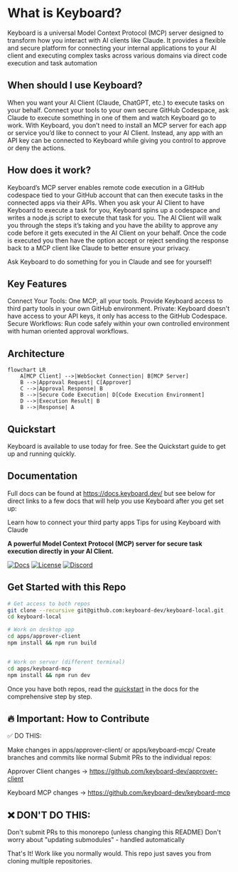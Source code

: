 # What is Keyboard? 

Keyboard is a universal Model Context Protocol (MCP) server designed to transform how you interact with AI clients like Claude. It provides a flexible and secure platform for connecting your internal applications to your AI client and executing complex tasks across various domains via direct code execution and task automation

## When should I use Keyboard?

When you want your AI Client (Claude, ChatGPT, etc.) to execute tasks on your behalf. Connect your tools to your own secure GitHub Codespace, ask Claude to execute something in one of them and watch Keyboard go to work. With Keyboard, you don’t need to install an MCP server for each app or service you’d like to connect to your AI Client. Instead, any app with an API key can be connected to Keyboard while giving you control to approve or deny the actions.

## How does it work? 

Keyboard’s MCP server enables remote code execution in a GitHub codespace tied to your GitHub account that can then execute tasks in the connected apps via their APIs. When you ask your AI Client to have Keyboard  to execute a task for you, Keyboard spins up a codespace and writes a node.js script to execute that task for you. The AI Client will walk you through the steps it’s taking and you have the ability to approve any code before it gets executed in the AI Client on your behalf. Once the code is executed you then have the option accept or reject sending the response back to a MCP client like Claude to better ensure your privacy.

Ask Keyboard to do something for you in Claude and see for yourself! 

## Key Features

Connect Your Tools: One MCP, all your tools. Provide Keyboard access to third party tools in your own GitHub environment. 
Private: Keyboard doesn't have access to your API keys, it only has access to the GitHub Codespace.
Secure Workflows: Run code safely within your own controlled environment with human oriented approval workflows.  

## Architecture

```mermaid
flowchart LR
    A[MCP Client] -->|WebSocket Connection| B[MCP Server]
    B -->|Approval Request| C[Approver]
    C -->|Approval Response| B
    B -->|Secure Code Execution| D[Code Execution Environment]
    D -->|Execution Result| B
    B -->|Response| A
```

## Quickstart

Keyboard is available to use today for free. See the Quickstart guide to get up and running quickly. 

## Documentation

Full docs can be found at https://docs.keyboard.dev/ but see below for direct links to a few docs that will help you use Keyboard after you get set up: 

Learn how to connect your third party apps 
Tips for using Keyboard with Claude 


**A powerful Model Context Protocol (MCP) server for secure task execution directly in your AI Client.**

[![Docs](https://img.shields.io/badge/docs-keyboard.dev-blue)](https://docs.keyboard.dev/) [![License](https://img.shields.io/badge/license-Apache%202.0-green)](LICENSE) [![Discord](https://img.shields.io/badge/discord-join-7289da)](https://discord.gg/keyboard)

## Get Started with this Repo

```bash
# Get access to both repos
git clone --recursive git@github.com:keyboard-dev/keyboard-local.git
cd keyboard-local

# Work on desktop app
cd apps/approver-client
npm install && npm run build


# Work on server (different terminal)
cd apps/keyboard-mcp
npm install && npm run dev
```

Once you have both repos, read the [quickstart](https://docs.keyboard.dev/docs/quickstart) in the docs for the comprehensive step by step.

## 🔥 Important: How to Contribute

✅ DO THIS:

Make changes in apps/approver-client/ or apps/keyboard-mcp/
Create branches and commits like normal
Submit PRs to the individual repos:

Approver Client changes → https://github.com/keyboard-dev/approver-client

Keyboard MCP changes → https://github.com/keyboard-dev/keyboard-mcp

## ❌ DON'T DO THIS:

Don't submit PRs to this monorepo (unless changing this README)
Don't worry about "updating submodules" - handled automatically

That's It!
Work like you normally would. This repo just saves you from cloning multiple repositories.

